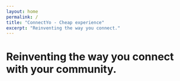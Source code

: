 ```yaml
---
layout: home
permalink: /
title: "ConnectYo - Cheap experience"
excerpt: "Reinventing the way you connect." 
---
```

# Reinventing the way you connect with your community.
